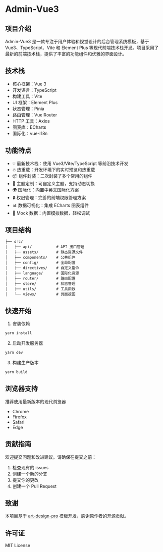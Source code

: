 # Admin-Vue3

## 项目介绍
Admin-Vue3 是一款专注于用户体验和视觉设计的后台管理系统模板，基于 Vue3、TypeScript、Vite 和 Element Plus 等现代前端技术栈开发。项目采用了最新的前端技术栈，提供了丰富的功能组件和优雅的界面设计。

## 技术栈
- 核心框架：Vue 3
- 开发语言：TypeScript
- 构建工具：Vite
- UI 框架：Element Plus
- 状态管理：Pinia
- 路由管理：Vue Router
- HTTP 工具：Axios
- 图表库：ECharts
- 国际化：vue-i18n

## 功能特点
- 💡 最新技术栈：使用 Vue3/Vite/TypeScript 等前沿技术开发
- 🔥 热重载：开发环境下的实时预览和热重载
- 📦 组件封装：二次封装了多个常用的组件
- 🎨 主题定制：可自定义主题，支持动态切换
- 🌍 国际化：内置中英文国际化方案
- 🔒 权限管理：完善的前端权限管理方案
- 📊 数据可视化：集成 ECharts 图表组件
- 🎯 Mock 数据：内置模拟数据，轻松调试

## 项目结构
```
├── src/
│   ├── api/           # API 接口管理
│   ├── assets/        # 静态资源文件
│   ├── components/    # 公共组件
│   ├── config/        # 全局配置
│   ├── directives/    # 自定义指令
│   ├── language/      # 国际化资源
│   ├── router/        # 路由配置
│   ├── store/         # 状态管理
│   ├── utils/         # 工具函数
│   └── views/         # 页面视图
```

## 快速开始

1. 安装依赖
```bash
yarn install
```

2. 启动开发服务器
```bash
yarn dev
```

3. 构建生产版本
```bash
yarn build
```

## 浏览器支持
推荐使用最新版本的现代浏览器
- Chrome
- Firefox
- Safari
- Edge

## 贡献指南
欢迎提交问题和改进建议。请确保在提交之前：
1. 检查现有的 issues
2. 创建一个新的分支
3. 提交你的更改
4. 创建一个 Pull Request

## 致谢
本项目基于 [art-design-pro](https://github.com/Daymychen/art-design-pro.git) 模板开发，感谢原作者的开源贡献。

## 许可证
MIT License
